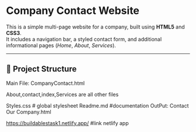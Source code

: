 # Company Contact Website

This is a simple multi-page website for a company, built using **HTML5** and **CSS3**.  
It includes a navigation bar, a styled contact form, and additional informational pages (*Home*, *About*, *Services*).  

---

## 📂 Project Structure

Main File: CompanyContact.html

About,contact,index,Services are all other files

Styles.css # global stylesheet
Readme.md #documentation
OutPut: Contact Our Company.html

https://buildablestask1.netlify.app/     #link netlify app

